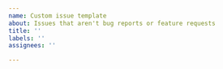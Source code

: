 ```yaml
---
name: Custom issue template
about: Issues that aren't bug reports or feature requests
title: ''
labels: ''
assignees: ''

---
```



